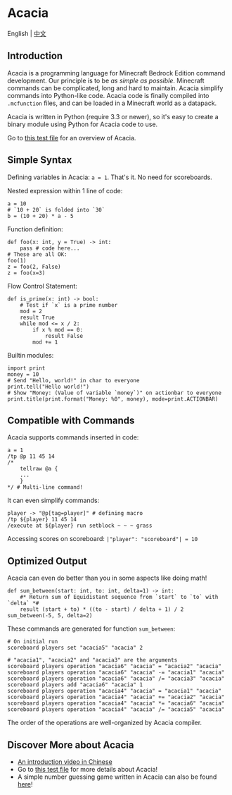# Acacia
English | [中文](README_cn.md)

## Introduction
Acacia is a programming language for Minecraft Bedrock Edition command
development. Our principle is to be *as simple as possible*. Minecraft
commands can be complicated, long and hard to maintain. Acacia simplify
commands into Python-like code. Acacia code is finally compiled into
`.mcfunction` files, and can be loaded in a Minecraft world as a datapack.

Acacia is written in Python (require 3.3 or newer), so it's easy to create
a binary module using Python for Acacia code to use.

Go to [this test file](test/brief_intro.aca) for an overview of Acacia.

## Simple Syntax
Defining variables in Acacia: `a = 1`. That's it.
No need for scoreboards.

Nested expression within 1 line of code:
```
a = 10
# `10 + 20` is folded into `30`
b = (10 + 20) * a - 5
```

Function definition:
```
def foo(x: int, y = True) -> int:
    pass # code here...
# These are all OK:
foo(1)
z = foo(2, False)
z = foo(x=3)
```

Flow Control Statement:
```
def is_prime(x: int) -> bool:
    # Test if `x` is a prime number
    mod = 2
    result True
    while mod <= x / 2:
        if x % mod == 0:
            result False
        mod += 1
```

Builtin modules:
```
import print
money = 10
# Send "Hello, world!" in char to everyone
print.tell("Hello world!")
# Show "Money: (Value of variable `money`)" on actionbar to everyone
print.title(print.format("Money: %0", money), mode=print.ACTIONBAR)
```

## Compatible with Commands
Acacia supports commands inserted in code:
```
a = 1
/tp @p 11 45 14
/*
    tellraw @a {
    ...
    }
*/ # Multi-line command!
```

It can even simplify commands:
```
player -> "@p[tag=player]" # defining macro
/tp ${player} 11 45 14
/execute at ${player} run setblock ~ ~ ~ grass
```

Accessing scores on scoreboard: `|"player": "scoreboard"| = 10`

## Optimized Output
Acacia can even do better than you in some aspects like doing math!
```
def sum_between(start: int, to: int, delta=1) -> int:
    #* Return sum of Equidistant sequence from `start` to `to` with `delta` *#
    result (start + to) * ((to - start) / delta + 1) / 2
sum_between(-5, 5, delta=2)
```

These commands are generated for function `sum_between`:
```mcfunction
# On initial run
scoreboard players set "acacia5" "acacia" 2
```
```mcfunction
# "acacia1", "acacia2" and "acacia3" are the arguments
scoreboard players operation "acacia6" "acacia" = "acacia2" "acacia"
scoreboard players operation "acacia6" "acacia" -= "acacia1" "acacia"
scoreboard players operation "acacia6" "acacia" /= "acacia3" "acacia"
scoreboard players add "acacia6" "acacia" 1
scoreboard players operation "acacia4" "acacia" = "acacia1" "acacia"
scoreboard players operation "acacia4" "acacia" += "acacia2" "acacia"
scoreboard players operation "acacia4" "acacia" *= "acacia6" "acacia"
scoreboard players operation "acacia4" "acacia" /= "acacia5" "acacia"
```
The order of the operations are well-organized by Acacia compiler.

## Discover More about Acacia
- [An introduction video in Chinese](https://www.bilibili.com/video/BV1uR4y167w9)
- Go to [this test file](test/brief_intro.aca) for more details about Acacia!
- A simple number guessing game written in Acacia can also be found [here](test/demo/numguess.aca)!
